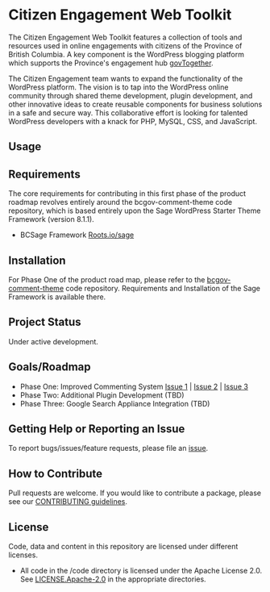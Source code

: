 # Citizen Engagement Web Toolkit


The Citizen Engagement Web Toolkit features a collection of tools and resources used in online engagements with citizens of the Province of British Columbia.  A key component is the WordPress blogging platform which supports the Province's engagement hub [govTogether](http://www2.gov.bc.ca/govtogetherbc/index.page).

The Citizen Engagement team wants to expand the functionality of the WordPress platform.  The vision is to tap into the WordPress online community through shared theme development, plugin development, and other innovative ideas to create reusable components for business solutions in a safe and secure way.  This collaborative effort is looking for talented WordPress developers with a knack for PHP, MySQL, CSS, and JavaScript.


## Usage

## Requirements

The core requirements for contributing in this first phase of the product roadmap revolves entirely around the bcgov-comment-theme code repository, which is based entirely upon the Sage WordPress Starter Theme Framework (version 8.1.1).  

- BCSage Framework [Roots.io/sage](https://roots.io/sage/) 

## Installation

For Phase One of the product road map, please refer to the [bcgov-comment-theme](https://github.com/bcgov/citizen-engagement-web-toolkit/tree/master/code/bcgov-comment-theme) code repository.  Requirements and Installation of the Sage Framework is available there.

## Project Status
Under active development.

## Goals/Roadmap
- Phase One: Improved Commenting System [Issue 1](https://github.com/bcgov/citizen-engagement-web-toolkit/issues/5) | [Issue 2](https://github.com/bcgov/citizen-engagement-web-toolkit/issues/6) | [Issue 3](https://github.com/bcgov/citizen-engagement-web-toolkit/issues/7)
- Phase Two: Additional Plugin Development (TBD)
- Phase Three: Google Search Appliance Integration (TBD)

## Getting Help or Reporting an Issue
To report bugs/issues/feature requests, please file an [issue](https://github.com/bcgov/citizen-engagement-web-toolkit/issues).

## How to Contribute
Pull requests are welcome. If you would like to contribute a package, please see our [CONTRIBUTING guidelines](https://github.com/bcgov/citizen-engagement-web-toolkit/blob/master/CONTRIBUTING.md).

## License
Code, data and content in this repository are licensed under different licenses.

- All code in the /code directory is licensed under the Apache License 2.0. See [LICENSE.Apache-2.0](https://github.com/bcgov/citizen-engagement-web-toolkit/blob/master/code/LICENSE.Apache.2.0) in the appropriate directories.
